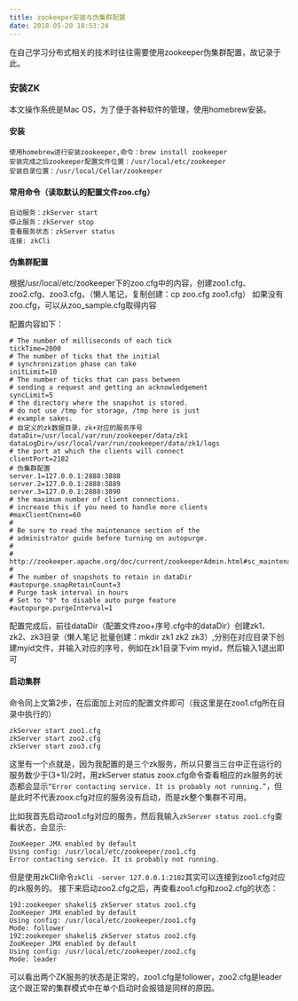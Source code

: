 ```yaml
---
title: zookeeper安装与伪集群配置
date: 2018-05-20 18:53:24
---
```

在自己学习分布式相关的技术时往往需要使用zookeeper伪集群配置，故记录于此。

### 安装ZK
本文操作系统是Mac OS，为了便于各种软件的管理，使用homebrew安装。
#### 安装
	使用homebrew进行安装zookeeper,命令：brew install zookeeper
	安装完成之后zookeeper配置文件位置：/usr/local/etc/zookeeper
	安装目录位置：/usr/local/Cellar/zookeeper

#### 常用命令（读取默认的配置文件zoo.cfg）
	启动服务：zkServer start
	停止服务：zkServer stop
	查看服务状态：zkServer status
	连接: zkCli


#### 伪集群配置
根据/usr/local/etc/zookeeper下的zoo.cfg中的内容，创建zoo1.cfg、zoo2.cfg、zoo3.cfg，（懒人笔记，复制创建：cp zoo.cfg zoo1.cfg）
如果没有zoo.cfg，可以从zoo_sample.cfg取得内容

配置内容如下：
```text
# The number of milliseconds of each tick
tickTime=2000
# The number of ticks that the initial 
# synchronization phase can take
initLimit=10
# The number of ticks that can pass between 
# sending a request and getting an acknowledgement
syncLimit=5
# the directory where the snapshot is stored.
# do not use /tmp for storage, /tmp here is just 
# example sakes.
# 自定义的zk数据目录，zk+对应的服务序号
dataDir=/usr/local/var/run/zookeeper/data/zk1
dataLogDir=/usr/local/var/run/zookeeper/data/zk1/logs
# the port at which the clients will connect
clientPort=2182
# 伪集群配置
server.1=127.0.0.1:2888:3888
server.2=127.0.0.1:2888:3889
server.3=127.0.0.1:2888:3890
# the maximum number of client connections.
# increase this if you need to handle more clients
#maxClientCnxns=60
#
# Be sure to read the maintenance section of the 
# administrator guide before turning on autopurge.
#
# http://zookeeper.apache.org/doc/current/zookeeperAdmin.html#sc_maintenance
#
# The number of snapshots to retain in dataDir
#autopurge.snapRetainCount=3
# Purge task interval in hours
# Set to "0" to disable auto purge feature
#autopurge.purgeInterval=1
```
	
配置完成后，前往dataDir（配置文件zoo+序号.cfg中的dataDir）创建zk1、zk2、zk3目录（懒人笔记 批量创建：mkdir zk1 zk2 zk3）,分别在对应目录下创建myid文件，并输入对应的序号，例如在zk1目录下vim myid，然后输入1退出即可

#### 启动集群
命令同上文第2步，在后面加上对应的配置文件即可（我这里是在zoo1.cfg所在目录中执行的）
```text
zkServer start zoo1.cfg
zkServer start zoo2.cfg
zkServer start zoo3.cfg
```
这里有一个点就是，因为我配置的是三个zk服务，所以只要当三台中正在运行的服务数少于(3+1)/2时，用zkServer status zoox.cfg命令查看相应的zk服务的状态都会显示`“Error contacting service. It is probably not running.”`，但是此时不代表zoox.cfg对应的服务没有启动，而是zk整个集群不可用。

比如我首先启动zoo1.cfg对应的服务，然后我输入`zkServer status zoo1.cfg`查看状态，会显示:
```text 
ZooKeeper JMX enabled by default
Using config: /usr/local/etc/zookeeper/zoo1.cfg
Error contacting service. It is probably not running.
```
但是使用zkCli命令`zkCli -server 127.0.0.1:2182`其实可以连接到zoo1.cfg对应的zk服务的。
接下来启动zoo2.cfg之后，再查看zoo1.cfg和zoo2.cfg的状态：
```text
192:zookeeper shakeli$ zkServer status zoo1.cfg
ZooKeeper JMX enabled by default
Using config: /usr/local/etc/zookeeper/zoo1.cfg
Mode: follower
192:zookeeper shakeli$ zkServer status zoo2.cfg 
ZooKeeper JMX enabled by default
Using config: /usr/local/etc/zookeeper/zoo2.cfg
Mode: leader
```
可以看出两个ZK服务的状态是正常的，zoo1.cfg是follower，zoo2.cfg是leader
这个跟正常的集群模式中在单个启动时会报错是同样的原因。








